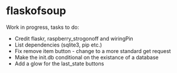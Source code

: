 flaskofsoup
===========

Work in progress, tasks to do:
* Credit flaskr, raspberry_strogonoff and wiringPin
* List dependencies (sqlite3, pip etc.)
* Fix remove item button - change to a more standard get request
* Make the init.db conditional on the existance of a database
* Add a glow for the last_state buttons
